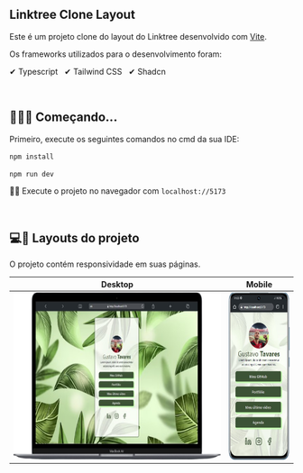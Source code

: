 ## Linktree Clone Layout

Este é um projeto clone do layout do Linktree  desenvolvido com [Vite](https://vitejs.dev/). 

Os frameworks utilizados para o desenvolvimento foram:

✔ Typescript &nbsp;
✔ Tailwind CSS &nbsp;
✔ Shadcn

&nbsp;
## 👨🏻‍💻 Começando...

Primeiro, execute os seguintes comandos no cmd da sua IDE:

```bash
npm install
```

```bash
npm run dev
```

👍🏻 Execute o projeto no navegador com `localhost://5173`

&nbsp;
## 💻📱 Layouts do projeto

O projeto contém responsividade em suas páginas.

| Desktop | Mobile |
|--|--|
|<img height="297" src="./github-layouts/desktop.png" /> | <img width="137" height="297" src="./github-layouts/mobile.png" />|
